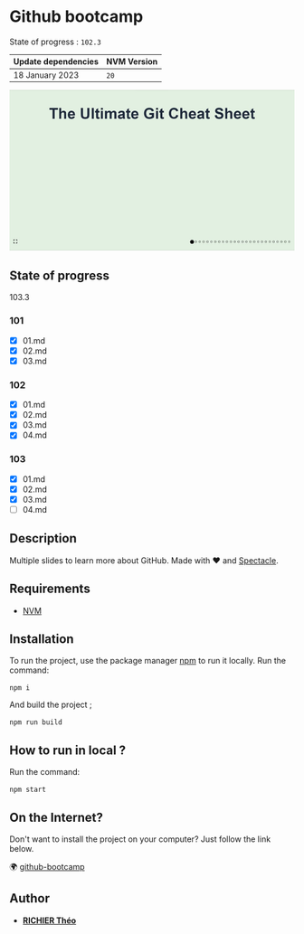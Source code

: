 # Github bootcamp

State of progress : `102.3`

| Update dependencies | NVM Version |
|:--------------------|:------------| 
| 18 January 2023      | `20`        |

![image](preview.jpg)

## State of progress

103.3

### 101

- [x] 01.md
- [x] 02.md
- [x] 03.md

### 102

- [x] 01.md
- [x] 02.md
- [x] 03.md
- [x] 04.md

### 103

- [x] 01.md
- [x] 02.md
- [x] 03.md
- [ ] 04.md

## Description

Multiple slides to learn more about GitHub.
Made with ❤️ and [Spectacle](https://github.com/FormidableLabs/spectacle/).

## Requirements

- [NVM](https://github.com/nvm-sh/nvm)

## Installation

To run the project, use the package manager [npm](https://www.npmjs.com/) to run it locally.
Run the command:

```
npm i
```

And build the project ;

```
npm run build
```

## How to run in local ?

Run the command:

```
npm start
```

## On the Internet?

Don't want to install the project on your computer? Just follow the link below.

🌍 [github-bootcamp](https://github-bootcamp-tan.vercel.app/)

## Author

- [**RICHIER Théo**](https://github.com/VidarDev)